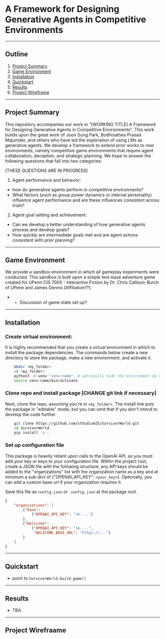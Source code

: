 # A Framework for Designing Generative Agents in Competitive Environments

------------
## Outline

1. [Project Summary](#project-summary)
2. [Game Environment](#game-environment)
3. [Installation](#installation)
4. [Quickstart](#quickstart)
5. [Results](#results)
6. [Project Wireframe](#project-wireframe)

-------------

## Project Summary

This repository accompanies our work in "[WORKING TITLE] A Framework for Designing Generative Agents in Competitive Environments". This work builds upon the great work of Joon Sung Park, Bodhisattwa Prasad Majumder, and others who have led the exploration of using LMs as generative agents. We develop a framework to extend prior works to new environments, namely competitive game environments that require agent collaboration, deception, and strategic planning. We hope to answer the following questions that fall into two categories: 

[THESE QUESTIONS ARE IN PROGRESS]
1. Agent performance and behavior:
  * how do generative agents perform in competitive environments?
  * What factors (such as group power dynamics or internal personality) influence agent performance and are these influences consistent across trials?

2. Agent goal setting and achievement:
  * Can we develop a better understanding of how generative agents process and develop goals?
  * How quickly are intermediate goals met and are agent actions consistent with prior planning?

-------------

## Game Environment

We provide a sandbox environment in which all gameplay experiments were conducted. This sandbox is built upon a simple text-base adventure game created for UPenn CIS 7000 - Interactive Fiction by Dr. Chris Callison-Burch of UPenn and James Dennis [Affiliation??].

- - Discussion of game state set up?

-------------

## Installation

### Create virtual environment: 

It is highly recommended that you create a virtual environment in which to install the package dependencies.
The commands below create a new directory to store the package, make a new environment, and activate it.

```bash
    mkdir <my_folder>
    cd <my_folder>
    python3 -m venv "venv-name"  # optionally hide the environment by naming it ".venv-name"
    source venv-name/bin/activate
```

### Clone repo and install package [CHANGE git link if necessary]

Next, clone the repo, assuming you're in `<my_folder>`. The install line puts the package in "editable" mode, but you can omit that if you don't intend to develop the code further.

```bash
    git clone https://github.com/sthudium25/SurvivorWorld.git
    cd SurvivorWorld
    pip install -e .
```

### Set up configuration file

This package is heavily reliant upon calls to the OpenAI API, so you must add your key or keys to your configuration file. Within the project root, create a JSON file with the following structure; any API keys should be added to the "organizations" list with the organization name as a key and at minimum a sub-dict of {"OPENAI_API_KEY": `<your_key>`}. Optionally, you can add a custom base url if your organization requires it. 

Save this file as `config.json` or `.config.json` at the package root.

```json
{
    "organizations": [
        {"Penn":
            {"OPENAI_API_KEY": "sk-..."}
        },
        {"Helicone":
            {"OPENAI_API_KEY": "sk-...",
             "HELICONE_BASE_URL": "https://..."}
        }
    ]
}
```

-------------

## Quickstart

* point to `SurvivorWorld.build_game()`

-------------

## Results

* TBA

-------------

## Project Wirefraame



